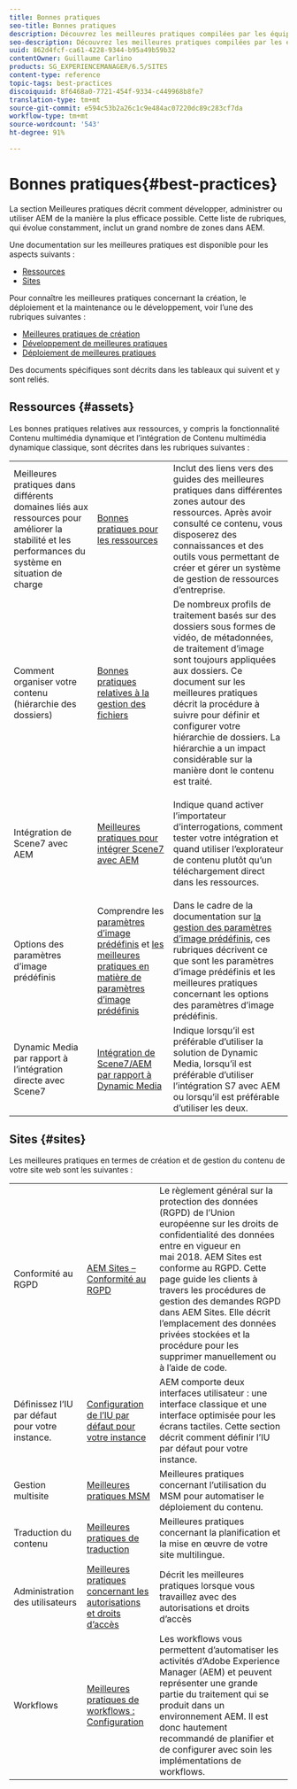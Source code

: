 ```yaml
---
title: Bonnes pratiques
seo-title: Bonnes pratiques
description: Découvrez les meilleures pratiques compilées par les équipes d’ingénierie et de conseil d’Adobe pour aider les administrateurs à être opérationnels.
seo-description: Découvrez les meilleures pratiques compilées par les équipes d’ingénierie et de conseil d’Adobe pour aider les administrateurs à être opérationnels.
uuid: 862d4fcf-ca61-4228-9344-b95a49b59b32
contentOwner: Guillaume Carlino
products: SG_EXPERIENCEMANAGER/6.5/SITES
content-type: reference
topic-tags: best-practices
discoiquuid: 8f6468a0-7721-454f-9334-c449968b8fe7
translation-type: tm+mt
source-git-commit: e594c53b2a26c1c9e484ac07220dc89c283cf7da
workflow-type: tm+mt
source-wordcount: '543'
ht-degree: 91%

---
```



# Bonnes pratiques{#best-practices}

La section Meilleures pratiques décrit comment développer, administrer ou utiliser AEM de la manière la plus efficace possible. Cette liste de rubriques, qui évolue constamment, inclut un grand nombre de zones dans AEM.

Une documentation sur les meilleures pratiques est disponible pour les aspects suivants :

* [Ressources](#assets)
* [Sites](#sites)

Pour connaître les meilleures pratiques concernant la création, le déploiement et la maintenance ou le développement, voir l’une des rubriques suivantes :

* [Meilleures pratiques de création](/help/sites-authoring/best-practices.md)
* [Développement de meilleures pratiques](/help/sites-developing/best-practices.md)
* [Déploiement de meilleures pratiques](/help/sites-deploying/best-practices.md)

Des documents spécifiques sont décrits dans les tableaux qui suivent et y sont reliés.

## Ressources {#assets}

Les bonnes pratiques relatives aux ressources, y compris la fonctionnalité Contenu multimédia dynamique et l’intégration de Contenu multimédia dynamique classique, sont décrites dans les rubriques suivantes :

<table>
 <tbody>
  <tr>
   <td>Meilleures pratiques dans différents domaines liés aux ressources pour améliorer la stabilité et les performances du système en situation de charge</td>
   <td><a href="/help/assets/best-practices-for-assets.md">Bonnes pratiques pour les ressources</a></td>
   <td>Inclut des liens vers des guides des meilleures pratiques dans différentes zones autour des ressources. Après avoir consulté ce contenu, vous disposerez des connaissances et des outils vous permettant de créer et gérer un système de gestion de ressources d’entreprise.</td>
  </tr>
  <tr>
   <td>Comment organiser votre contenu (hiérarchie des dossiers)</td>
   <td><a href="/help/assets/organize-assets.md">Bonnes pratiques relatives à la gestion des fichiers</a></td>
   <td>De nombreux profils de traitement basés sur des dossiers sous formes de vidéo, de métadonnées, de traitement d’image sont toujours appliquées aux dossiers. Ce document sur les meilleures pratiques décrit la procédure à suivre pour définir et configurer votre hiérarchie de dossiers. La hiérarchie a un impact considérable sur la manière dont le contenu est traité. </td>
  </tr>
  <tr>
   <td>Intégration de Scene7 avec AEM</td>
   <td><a href="/help/sites-administering/scene7.md#best-practices-for-integrating-scene-with-aem">Meilleures pratiques pour intégrer Scene7 avec AEM</a></td>
   <td><p>Indique quand activer l’importateur d’interrogations, comment tester votre intégration et quand utiliser l’explorateur de contenu plutôt qu’un téléchargement direct dans les ressources.</p> </td>
  </tr>
  <tr>
   <td>Options des paramètres d’image prédéfinis</td>
   <td>Comprendre les <a href="/help/assets/managing-image-presets.md#understanding-image-presets">paramètres d’image prédéfinis</a> et <a href="/help/assets/managing-image-presets.md#image-preset-options">les meilleures pratiques en matière de paramètres d’image prédéfinis</a></td>
   <td>Dans le cadre de la documentation sur <a href="/help/assets/managing-image-presets.md">la gestion des paramètres d’image prédéfinis</a>, ces rubriques décrivent ce que sont les paramètres d’image prédéfinis et les meilleures pratiques concernant les options des paramètres d’image prédéfinis.</td>
  </tr>
  <tr>
   <td>Dynamic Media par rapport à l’intégration directe avec Scene7</td>
   <td><a href="/help/sites-administering/scene7.md#aem-scene-integration-versus-dynamic-media">Intégration de Scene7/AEM par rapport à Dynamic Media</a></td>
   <td>Indique lorsqu’il est préférable d’utiliser la solution de Dynamic Media, lorsqu’il est préférable d’utiliser l’intégration S7 avec AEM ou lorsqu’il est préférable d’utiliser les deux.</td>
  </tr>
 </tbody>
</table>

## Sites {#sites}

Les meilleures pratiques en termes de création et de gestion du contenu de votre site web sont les suivantes :

<table>
 <tbody>
  <tr>
   <td>Conformité au RGPD</td>
   <td><a href="/help/sites-administering/gdpr-compliance-sites.md">AEM Sites – Conformité au RGPD</a></td>
   <td>Le règlement général sur la protection des données (RGPD) de l’Union européenne sur les droits de confidentialité des données entre en vigueur en mai 2018. AEM Sites est conforme au RGPD. Cette page guide les clients à travers les procédures de gestion des demandes RGPD dans AEM Sites. Elle décrit l’emplacement des données privées stockées et la procédure pour les supprimer manuellement ou à l’aide de code.</td>
  </tr>
  <tr>
   <td>Définissez l’IU par défaut pour votre instance.</td>
   <td><p><a href="/help/sites-authoring/select-ui.md#configuring-the-default-ui-for-your-instance">Configuration de l’IU par défaut pour votre instance</a></p> </td>
   <td>AEM comporte deux interfaces utilisateur : une interface classique et une interface optimisée pour les écrans tactiles. Cette section décrit comment définir l’IU par défaut pour votre instance.</td>
  </tr>
  <tr>
   <td>Gestion multisite</td>
   <td><a href="/help/sites-administering/msm-best-practices.md">Meilleures pratiques MSM</a></td>
   <td>Meilleures pratiques concernant l’utilisation du MSM pour automatiser le déploiement du contenu. </td>
  </tr>
  <tr>
   <td>Traduction du contenu</td>
   <td><a href="/help/sites-administering/tc-bp.md">Meilleures pratiques de traduction</a></td>
   <td>Meilleures pratiques concernant la planification et la mise en œuvre de votre site multilingue.</td>
  </tr>
  <tr>
   <td>Administration des utilisateurs</td>
   <td><a href="/help/sites-administering/security.md#best-practices">Meilleures pratiques concernant les autorisations et droits d’accès</a></td>
   <td>Décrit les meilleures pratiques lorsque vous travaillez avec des autorisations et droits d’accès </td>
  </tr>
  <tr>
   <td>Workflows   </td>
   <td><a href="/help/sites-developing/workflows-best-practices.md#configuration">Meilleures pratiques de workflows : Configuration</a></td>
   <td>Les workflows vous permettent d’automatiser les activités d’Adobe Experience Manager (AEM) et peuvent représenter une grande partie du traitement qui se produit dans un environnement AEM. Il est donc hautement recommandé de planifier et de configurer avec soin les implémentations de workflows.</td>
  </tr>
 </tbody>
</table>

